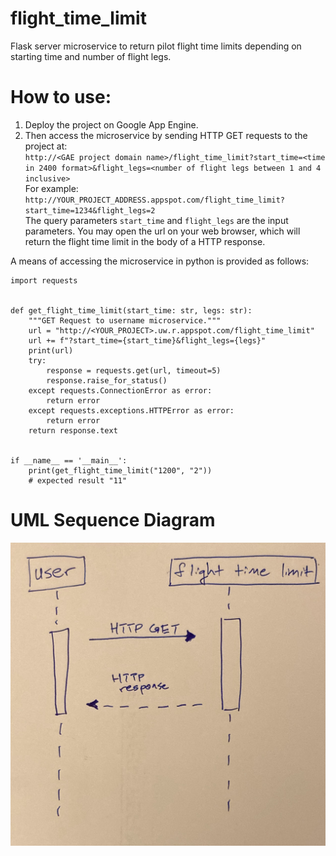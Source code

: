 # flight_time_limit
Flask server microservice to return pilot flight time limits depending on starting time and number of flight legs.

# How to use:
1) Deploy the project on Google App Engine. 
2) Then access the microservice by sending HTTP GET requests to the project at: <br>
`http://<GAE project domain name>/flight_time_limit?start_time=<time in 2400 format>&flight_legs=<number of flight legs between 1 and 4 inclusive> `<br>
For example:<br>
`http://YOUR_PROJECT_ADDRESS.appspot.com/flight_time_limit?start_time=1234&flight_legs=2`<br>
The query parameters `start_time` and `flight_legs` are the input parameters. 
You may open the url on your web browser, which will return the flight time limit in the body of a HTTP response.

A means of accessing the microservice in python is provided as follows: 

```
import requests


def get_flight_time_limit(start_time: str, legs: str):
    """GET Request to username microservice."""
    url = "http://<YOUR_PROJECT>.uw.r.appspot.com/flight_time_limit"
    url += f"?start_time={start_time}&flight_legs={legs}"
    print(url)
    try:
        response = requests.get(url, timeout=5)
        response.raise_for_status()
    except requests.ConnectionError as error:
        return error
    except requests.exceptions.HTTPError as error:
        return error
    return response.text


if __name__ == '__main__':
    print(get_flight_time_limit("1200", "2"))
    # expected result "11"
```

# UML Sequence Diagram
![UML diagram](https://github.com/vayfarer/flight_time_limit/blob/master/uml_seq.jpg)
